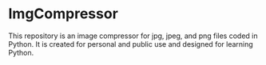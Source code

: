 # ImgCompressor
This repository is an image compressor for jpg, jpeg, and png files coded in Python. It is created for personal and public use and designed for learning Python.
